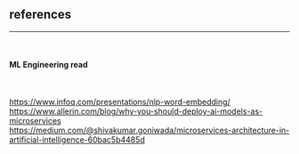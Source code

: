 ## references
<hr>
<br>

#### ML Engineering read 

<br>

https://www.infoq.com/presentations/nlp-word-embedding/
<br>
https://www.allerin.com/blog/why-you-should-deploy-ai-models-as-microservices
<br>
https://medium.com/@shivakumar.goniwada/microservices-architecture-in-artificial-intelligence-60bac5b4485d
<br>
